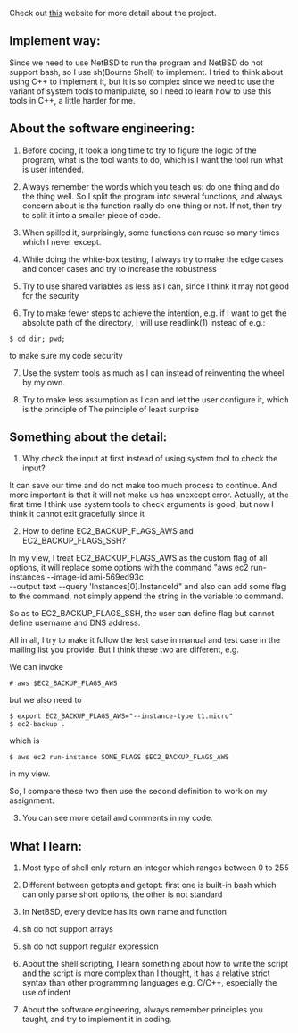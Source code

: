Check out [this](https://stevens.netmeister.org/615/#hw) website for more detail about the project.

## Implement way:

Since we need to use NetBSD to run the program and NetBSD do not
support bash, so I use sh(Bourne Shell) to implement. I tried
to think about using C++ to implement it, but it is so complex
since we need to use the variant of system tools to manipulate, so
I need to learn how to use this tools in C++, a little harder for me.

## About the software engineering:

1. Before coding, it took a long time to try to figure the logic of 
the program, what is the tool wants to do, which is I want the tool 
run what is user intended.

2. Always remember the words which you teach us: do one thing and do 
the thing well. So I split the program into several functions, and 
always concern about is the function really do one thing or not. 
If not, then try to split it into a smaller piece of code. 

3. When spilled it, surprisingly, some functions can reuse so many 
times which I never except.

4. While doing the white-box testing, I always try to make the edge 
cases and concer cases and try to increase the robustness

5. Try to use shared variables as less as I can, since I think
it may not good for the security

6. Try to make fewer steps to achieve the intention, e.g. if I want to
get the absolute path of the directory, I will use readlink(1) 
instead of e.g.: 
```
$ cd dir; pwd;
```
to make sure my code security

7. Use the system tools as much as I can instead of reinventing the 
wheel by my own.

8. Try to make less assumption as I can and let the user configure it,
which is the principle of The principle of least surprise

## Something about the detail:

1. Why check the input at first instead of using system 
tool to check the input?

It can save our time and do not make too much process to continue. 
And more important is that it will not make us has unexcept error. 
Actually, at the first time I think use system tools to check arguments
is good, but now I think it cannot exit gracefully since it 

2. How to define EC2_BACKUP_FLAGS_AWS and EC2_BACKUP_FLAGS_SSH?

In my view, I treat EC2_BACKUP_FLAGS_AWS as the custom flag of all
options, it will replace some options with the command
"aws ec2 run-instances --image-id ami-569ed93c \
--output text --query 'Instances[0].InstanceId" and also can
add some flag to the command, not simply append the string in
the variable to command.

So as to EC2_BACKUP_FLAGS_SSH, the user can define flag but
cannot define username and DNS address.

All in all, I try to make it follow the test case in manual and test
case in the mailing list you provide. But I think these two 
are different, e.g. 

We can invoke 
```
# aws $EC2_BACKUP_FLAGS_AWS
```
but we also need to 
```
$ export EC2_BACKUP_FLAGS_AWS="--instance-type t1.micro"
$ ec2-backup .
```
which is 
```
$ aws ec2 run-instance SOME_FLAGS $EC2_BACKUP_FLAGS_AWS
```
in my view.

So, I compare these two then use the second definition to 
work on my assignment.

3. You can see more detail and comments in my code.

## What I learn:

1. Most type of shell only return an integer which ranges between 
0 to 255

2. Different between getopts and getopt: first one is built-in
bash which can only parse short options, the other is not 
standard

3. In NetBSD, every device has its own name and function 

4. sh do not support arrays

5. sh do not support regular expression

6. About the shell scripting, I learn something about how to write 
the script and the script is more complex than I thought, it has 
a relative strict syntax than other programming languages e.g. C/C++,
especially the use of indent

7. About the software engineering, always remember principles you
taught, and try to implement it in coding. 
